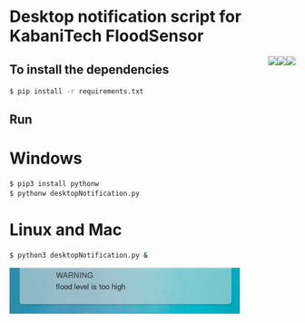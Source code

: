 # Desktop notification script for KabaniTech FloodSensor 

<img align="right" src="https://img.shields.io/badge/Version-1.0-informational?style=flat&color=green" >

<img align="right" src="https://img.shields.io/badge/Python-3.7-informational?style=flat&logo=python&logoColor=white&color=yellow">

<img align="right" src="https://img.shields.io/badge/Platform-linux-informational?style=flat&logo=linux&logoColor=white&color=yellow">


##  To install the dependencies

```sh
$ pip install -r requirements.txt
```

## Run
# Windows
```sh
$ pip3 install pythonw
$ pythonw desktopNotification.py
```

# Linux and Mac
```sh
$ python3 desktopNotification.py &
```

<img src="ss.png">
